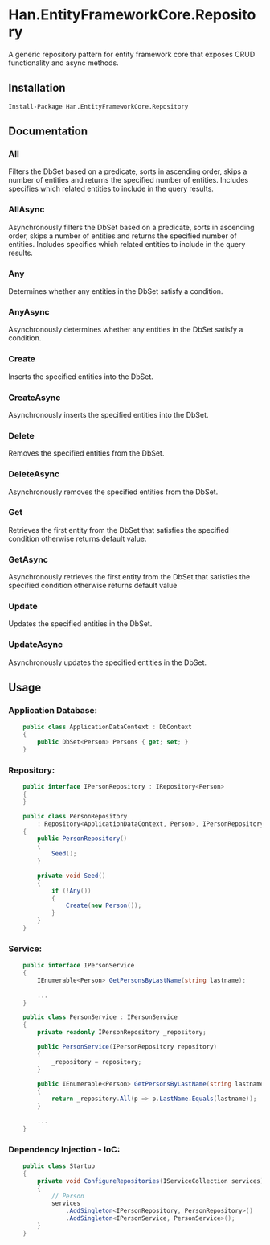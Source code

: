 # Han.EntityFrameworkCore.Repository
A generic repository pattern for entity framework core that exposes CRUD functionality and async methods.

## Installation

    Install-Package Han.EntityFrameworkCore.Repository
    
## Documentation

### All
Filters the DbSet based on a predicate, sorts in ascending order, skips a number of entities and returns the specified number of entities. Includes specifies which related entities to include in the query results.

### AllAsync
Asynchronously filters the DbSet based on a predicate, sorts in ascending order, skips a number of entities and returns the specified number of entities. Includes specifies which related entities to include in the query results.

### Any
Determines whether any entities in the DbSet satisfy a condition.

### AnyAsync
Asynchronously determines whether any entities in the DbSet satisfy a condition.

### Create
Inserts the specified entities into the DbSet.
 
### CreateAsync
 Asynchronously inserts the specified entities into the DbSet.
 
### Delete 
Removes the specified entities from the DbSet.

### DeleteAsync
Asynchronously removes the specified entities from the DbSet.

### Get
Retrieves the first entity from the DbSet that satisfies the specified condition otherwise returns default value.
        
### GetAsync
Asynchronously retrieves the first entity from the DbSet that satisfies the specified condition otherwise returns default value
        
### Update
Updates the specified entities in the DbSet.

### UpdateAsync
Asynchronously updates the specified entities in the DbSet.

## Usage

### Application Database:
```csharp
    public class ApplicationDataContext : DbContext
    {
        public DbSet<Person> Persons { get; set; }
    }
```
    
### Repository:
```csharp
    public interface IPersonRepository : IRepository<Person>
    {
    }

    public class PersonRepository 
        : Repository<ApplicationDataContext, Person>, IPersonRepository
    {
        public PersonRepository()
        {
            Seed();
        }

        private void Seed()
        {
            if (!Any())
            {
                Create(new Person());
            }
        }
    }
```
    
### Service:
```csharp
    public interface IPersonService
    {
        IEnumerable<Person> GetPersonsByLastName(string lastname);
        
        ...
    }

    public class PersonService : IPersonService
    {
        private readonly IPersonRepository _repository;

        public PersonService(IPersonRepository repository)
        {
            _repository = repository;
        }

        public IEnumerable<Person> GetPersonsByLastName(string lastname)
        {
            return _repository.All(p => p.LastName.Equals(lastname));
        }
        
        ...
    }
```
    
### Dependency Injection - IoC:
```csharp
    public class Startup
    {
        private void ConfigureRepositories(IServiceCollection services)
        {
            // Person
            services
                .AddSingleton<IPersonRepository, PersonRepository>()
                .AddSingleton<IPersonService, PersonService>();
        }
    }
```
